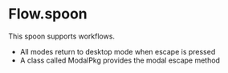 # Flow.spoon

This spoon supports workflows.

* All modes return to desktop mode when escape is pressed
* A class called ModalPkg provides the modal escape method
